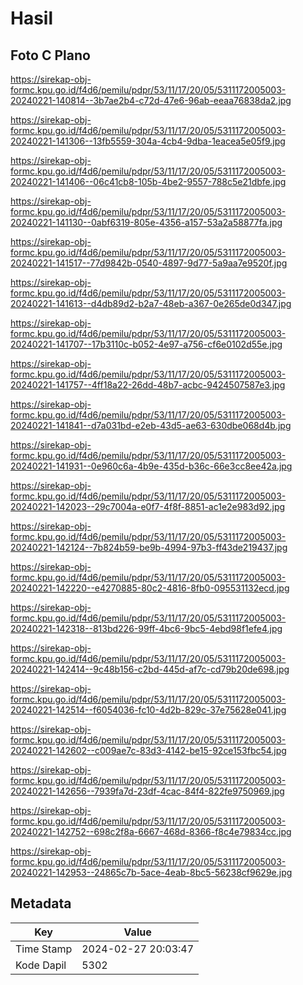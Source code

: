 # Hasil

## Foto C Plano

https://sirekap-obj-formc.kpu.go.id/f4d6/pemilu/pdpr/53/11/17/20/05/5311172005003-20240221-140814--3b7ae2b4-c72d-47e6-96ab-eeaa76838da2.jpg

https://sirekap-obj-formc.kpu.go.id/f4d6/pemilu/pdpr/53/11/17/20/05/5311172005003-20240221-141306--13fb5559-304a-4cb4-9dba-1eacea5e05f9.jpg

https://sirekap-obj-formc.kpu.go.id/f4d6/pemilu/pdpr/53/11/17/20/05/5311172005003-20240221-141406--06c41cb8-105b-4be2-9557-788c5e21dbfe.jpg

https://sirekap-obj-formc.kpu.go.id/f4d6/pemilu/pdpr/53/11/17/20/05/5311172005003-20240221-141130--0abf6319-805e-4356-a157-53a2a58877fa.jpg

https://sirekap-obj-formc.kpu.go.id/f4d6/pemilu/pdpr/53/11/17/20/05/5311172005003-20240221-141517--77d9842b-0540-4897-9d77-5a9aa7e9520f.jpg

https://sirekap-obj-formc.kpu.go.id/f4d6/pemilu/pdpr/53/11/17/20/05/5311172005003-20240221-141613--d4db89d2-b2a7-48eb-a367-0e265de0d347.jpg

https://sirekap-obj-formc.kpu.go.id/f4d6/pemilu/pdpr/53/11/17/20/05/5311172005003-20240221-141707--17b3110c-b052-4e97-a756-cf6e0102d55e.jpg

https://sirekap-obj-formc.kpu.go.id/f4d6/pemilu/pdpr/53/11/17/20/05/5311172005003-20240221-141757--4ff18a22-26dd-48b7-acbc-9424507587e3.jpg

https://sirekap-obj-formc.kpu.go.id/f4d6/pemilu/pdpr/53/11/17/20/05/5311172005003-20240221-141841--d7a031bd-e2eb-43d5-ae63-630dbe068d4b.jpg

https://sirekap-obj-formc.kpu.go.id/f4d6/pemilu/pdpr/53/11/17/20/05/5311172005003-20240221-141931--0e960c6a-4b9e-435d-b36c-66e3cc8ee42a.jpg

https://sirekap-obj-formc.kpu.go.id/f4d6/pemilu/pdpr/53/11/17/20/05/5311172005003-20240221-142023--29c7004a-e0f7-4f8f-8851-ac1e2e983d92.jpg

https://sirekap-obj-formc.kpu.go.id/f4d6/pemilu/pdpr/53/11/17/20/05/5311172005003-20240221-142124--7b824b59-be9b-4994-97b3-ff43de219437.jpg

https://sirekap-obj-formc.kpu.go.id/f4d6/pemilu/pdpr/53/11/17/20/05/5311172005003-20240221-142220--e4270885-80c2-4816-8fb0-095531132ecd.jpg

https://sirekap-obj-formc.kpu.go.id/f4d6/pemilu/pdpr/53/11/17/20/05/5311172005003-20240221-142318--813bd226-99ff-4bc6-9bc5-4ebd98f1efe4.jpg

https://sirekap-obj-formc.kpu.go.id/f4d6/pemilu/pdpr/53/11/17/20/05/5311172005003-20240221-142414--9c48b156-c2bd-445d-af7c-cd79b20de698.jpg

https://sirekap-obj-formc.kpu.go.id/f4d6/pemilu/pdpr/53/11/17/20/05/5311172005003-20240221-142514--f6054036-fc10-4d2b-829c-37e75628e041.jpg

https://sirekap-obj-formc.kpu.go.id/f4d6/pemilu/pdpr/53/11/17/20/05/5311172005003-20240221-142602--c009ae7c-83d3-4142-be15-92ce153fbc54.jpg

https://sirekap-obj-formc.kpu.go.id/f4d6/pemilu/pdpr/53/11/17/20/05/5311172005003-20240221-142656--7939fa7d-23df-4cac-84f4-822fe9750969.jpg

https://sirekap-obj-formc.kpu.go.id/f4d6/pemilu/pdpr/53/11/17/20/05/5311172005003-20240221-142752--698c2f8a-6667-468d-8366-f8c4e79834cc.jpg

https://sirekap-obj-formc.kpu.go.id/f4d6/pemilu/pdpr/53/11/17/20/05/5311172005003-20240221-142953--24865c7b-5ace-4eab-8bc5-56238cf9629e.jpg


## Metadata

| Key        | Value               |
| ---------- | ------------------- |
| Time Stamp | 2024-02-27 20:03:47 |
| Kode Dapil | 5302                |



